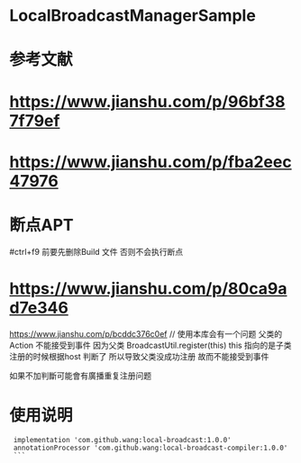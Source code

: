 # LocalBroadcastManagerSample
# 参考文献
# https://www.jianshu.com/p/96bf387f79ef
# https://www.jianshu.com/p/fba2eec47976
# 断点APT
#ctrl+f9 前要先删除Build 文件  否则不会执行断点
# https://www.jianshu.com/p/80ca9ad7e346
https://www.jianshu.com/p/bcddc376c0ef
//
使用本库会有一个问题 父类的Action  不能接受到事件
因为父类 BroadcastUtil.register(this)  this 指向的是子类
注册的时候根据host 判断了  所以导致父类没成功注册  故而不能接受到事件

如果不加判斷可能會有廣播重复注册问题

# 使用说明
   ```
    implementation 'com.github.wang:local-broadcast:1.0.0'
    annotationProcessor 'com.github.wang:local-broadcast-compiler:1.0.0'
    ```
